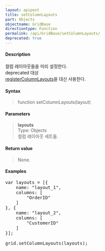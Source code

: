```yaml
---
layout: apipost
title: setColumnLayouts
part: Objects
objectname: GridBase
directiontype: Function
permalink: /api/GridBase/setColumnLayouts/
deprecated: true
---
```



#### Description

 컬럼 레이아웃들을 미리 설정한다.  
 deprecated 대상  
 [registerColumnLayouts](/api/GridBase/registerColumnLayouts/)을 대신 사용한다.

#### Syntax

> function setColumnLayouts(layout)

#### Parameters

> **layouts**  
> Type: Objects  
> 컬럼 레이아웃 세트들.  

#### Return value

> None.

#### Examples 

<pre class="prettyprint">
var layouts = [{
    name: "layout_1",
    columns: [
        "OrderID"
    ]
}, {
    name: "layout_2",
    columns: [
        "CustomerID"
    ]
}];

grid.setColumnLayouts(layouts);
</pre>

